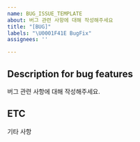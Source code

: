 ```yaml
---
name: BUG_ISSUE_TEMPLATE
about: 버그 관련 사항에 대해 작성해주세요
title: "[BUG]"
labels: "\U0001F41E BugFix"
assignees: ''

---
```


## Description for bug features
버그 관련 사항에 대해 작성해주세요.

## ETC
기타 사항
